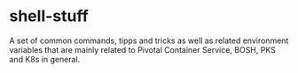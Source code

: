 # shell-stuff
A set of common commands, tipps and tricks as well as related environment variables that are mainly related to Pivotal Container Service, BOSH, PKS and K8s in general. 
